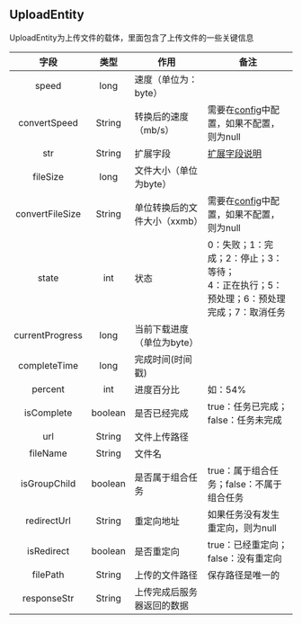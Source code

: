 ## UploadEntity
UploadEntity为上传文件的载体，里面包含了上传文件的一些关键信息

| 字段 | 类型 | 作用 | 备注 |
| :----: | :----: | ---- | ---- |
| speed | long | 速度（单位为：byte）| |
| convertSpeed | String | 转换后的速度（mb/s）| 需要在[config]()中配置，如果不配置，则为null |
| str | String | 扩展字段 | [扩展字段说明]() |
| fileSize | long | 文件大小（单位为byte） | |
| convertFileSize | String | 单位转换后的文件大小（xxmb） | 需要在[config]()中配置，如果不配置，则为null |
| state | int | 状态 | 0：失败；1：完成；2：停止；3：等待；<br> 4：正在执行；5：预处理；6：预处理完成；7：取消任务 |
| currentProgress | long | 当前下载进度（单位为byte） | |
| completeTime | long | 完成时间(时间戳) | |
| percent | int | 进度百分比 | 如：54% |
| isComplete | boolean | 是否已经完成 | true：任务已完成；false：任务未完成 |
| url | String | 文件上传路径 | |
| fileName | String | 文件名 | |
| isGroupChild | boolean | 是否属于组合任务 | true：属于组合任务；false：不属于组合任务 |
| redirectUrl | String | 重定向地址 | 如果任务没有发生重定向，则为null |
| isRedirect | boolean | 是否重定向 | true：已经重定向；false：没有重定向 |
| filePath | String | 上传的文件路径 | 保存路径是唯一的 |
| responseStr | String | 上传完成后服务器返回的数据 | |